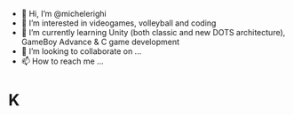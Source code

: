 - 👋 Hi, I’m @michelerighi
- 👀 I’m interested in videogames, volleyball and coding
- 🌱 I’m currently learning Unity (both classic and new DOTS architecture), GameBoy Advance & C game development 
- 💞️ I’m looking to collaborate on ...
- 📫 How to reach me ...

<!---
michelerighi/michelerighi is a ✨ special ✨ repository because its `README.md` (this file) appears on your GitHub profile.
You can click the Preview link to take a look at your changes.
--->

#
# K
#
#
#
#
#

